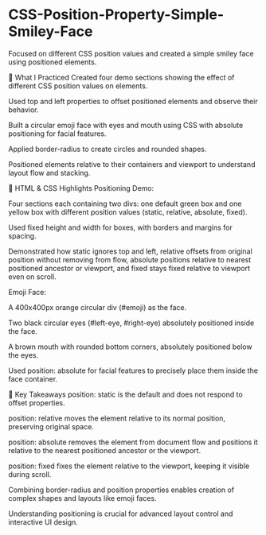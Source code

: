 # CSS-Position-Property-Simple-Smiley-Face
Focused on different CSS position values and created a simple smiley face using positioned elements.

🔧 What I Practiced
Created four demo sections showing the effect of different CSS position values on elements.

Used top and left properties to offset positioned elements and observe their behavior.

Built a circular emoji face with eyes and mouth using CSS with absolute positioning for facial features.

Applied border-radius to create circles and rounded shapes.

Positioned elements relative to their containers and viewport to understand layout flow and stacking.

📄 HTML & CSS Highlights
Positioning Demo:

Four sections each containing two divs: one default green box and one yellow box with different position values (static, relative, absolute, fixed).

Used fixed height and width for boxes, with borders and margins for spacing.

Demonstrated how static ignores top and left, relative offsets from original position without removing from flow, absolute positions relative to nearest positioned ancestor or viewport, and fixed stays fixed relative to viewport even on scroll.

Emoji Face:

A 400x400px orange circular div (#emoji) as the face.

Two black circular eyes (#left-eye, #right-eye) absolutely positioned inside the face.

A brown mouth with rounded bottom corners, absolutely positioned below the eyes.

Used position: absolute for facial features to precisely place them inside the face container.

🧠 Key Takeaways
position: static is the default and does not respond to offset properties.

position: relative moves the element relative to its normal position, preserving original space.

position: absolute removes the element from document flow and positions it relative to the nearest positioned ancestor or the viewport.

position: fixed fixes the element relative to the viewport, keeping it visible during scroll.

Combining border-radius and position properties enables creation of complex shapes and layouts like emoji faces.

Understanding positioning is crucial for advanced layout control and interactive UI design.

